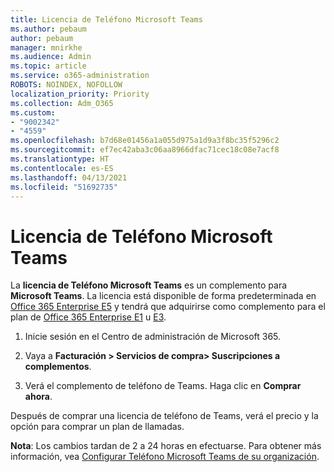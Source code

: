 ```yaml
---
title: Licencia de Teléfono Microsoft Teams
ms.author: pebaum
author: pebaum
manager: mnirkhe
ms.audience: Admin
ms.topic: article
ms.service: o365-administration
ROBOTS: NOINDEX, NOFOLLOW
localization_priority: Priority
ms.collection: Adm_O365
ms.custom:
- "9002342"
- "4559"
ms.openlocfilehash: b7d68e01456a1a055d975a1d9a3f8bc35f5296c2
ms.sourcegitcommit: ef7ec42aba3c06aa8966dfac71cec18c08e7acf8
ms.translationtype: HT
ms.contentlocale: es-ES
ms.lasthandoff: 04/13/2021
ms.locfileid: "51692735"
---
```

# <a name="microsoft-teams-phone-license"></a>Licencia de Teléfono Microsoft Teams

La **licencia de Teléfono Microsoft Teams** es un complemento para **Microsoft Teams**. La licencia está disponible de forma predeterminada en [Office 365 Enterprise E5](https://www.microsoft.com/microsoft-365/business/office-365-enterprise-e5-business-software?rtc=1&activetab=pivot%3aoverviewtab) y tendrá que adquirirse como complemento para el plan de [Office 365 Enterprise E1](https://products.office.com/business/office-365-enterprise-e1-business-software) u [E3](https://products.office.com/business/office-365-enterprise-e3-business-software).

1. Inicie sesión en el Centro de administración de Microsoft 365.

2. Vaya a **Facturación > Servicios de compra> Suscripciones a complementos**. 

3. Verá el complemento de teléfono de Teams. Haga clic en **Comprar ahora**.

Después de comprar una licencia de teléfono de Teams, verá el precio y la opción para comprar un plan de llamadas.

**Nota**: Los cambios tardan de 2 a 24 horas en efectuarse. Para obtener más información, vea [Configurar Teléfono Microsoft Teams de su organización](https://docs.microsoft.com/MicrosoftTeams/setting-up-your-phone-system). 

